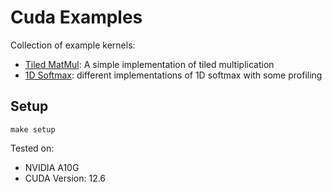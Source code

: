 # Cuda Examples
Collection of example kernels:

- [Tiled MatMul](src/matmul): A simple implementation of tiled multiplication
- [1D Softmax](src/softmax_1d): different implementations of 1D softmax with some profiling


## Setup

```shell
make setup
```


Tested on: 
- NVIDIA A10G
- CUDA Version: 12.6